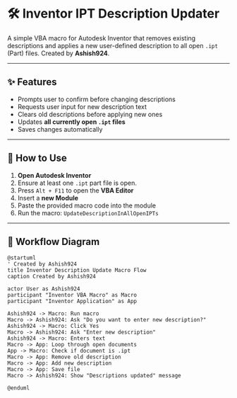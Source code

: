 # 🛠️ Inventor IPT Description Updater

A simple VBA macro for Autodesk Inventor that removes existing descriptions and applies a new user-defined description to all open `.ipt` (Part) files. Created by **Ashish924**.

---

## ✨ Features

* Prompts user to confirm before changing descriptions
* Requests user input for new description text
* Clears old descriptions before applying new ones
* Updates **all currently open `.ipt` files**
* Saves changes automatically

---

## 🚀 How to Use

1. **Open Autodesk Inventor**
2. Ensure at least one `.ipt` part file is open.
3. Press `Alt + F11` to open the **VBA Editor**
4. Insert a **new Module**
5. Paste the provided macro code into the module
6. Run the macro: `UpdateDescriptionInAllOpenIPTs`

---

## 🧠 Workflow Diagram

```plantuml
@startuml
' Created by Ashish924
title Inventor Description Update Macro Flow
caption Created by Ashish924

actor User as Ashish924
participant "Inventor VBA Macro" as Macro
participant "Inventor Application" as App

Ashish924 -> Macro: Run macro
Macro -> Ashish924: Ask "Do you want to enter new description?"
Ashish924 -> Macro: Click Yes
Macro -> Ashish924: Ask "Enter new description"
Ashish924 -> Macro: Enters text
Macro -> App: Loop through open documents
App -> Macro: Check if document is .ipt
Macro -> App: Remove old description
Macro -> App: Add new description
Macro -> App: Save file
Macro -> Ashish924: Show "Descriptions updated" message

@enduml
```
